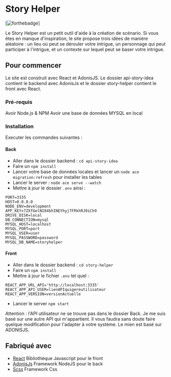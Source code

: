 # Story Helper

[![forthebadge](http://forthebadge.com/images/badges/built-with-love.svg)]

Le Story Helper est un petit outil d'aide à la création de scénario. Si vous êtes en manque d'inspiration, le site propose trois idées de manière aléatoire : un lieu où peut se dérouler votre intrigue, un personnage qui peut participer à l'intrigue, et un contexte sur lequel peut se baser votre intrigue.

## Pour commencer

Le site est construit avec React et AdonisJS. Le dossier api-story-idea contient le backend avec AdonisJs et le dossier story-helper contient le front avec React.

### Pré-requis

Avoir Node.js & NPM
Avoir une base de données MYSQL en local

### Installation

Executer les commandes suivantes :

#### Back

- Aller dans le dossier backend : `cd api-story-idea`
- Faire un `npm install`
- Lancer votre base de données locales et lancer un `node ace migration:refresh` pour installer les tables
- Lancer le server : `node ace serve --watch`
- Mettre à jour le dossier `.env` ainsi :

```
PORT=3335
HOST=0.0.0.0
NODE_ENV=development
APP_KEY=7ZXfGelNI84bhINEYhyj7FRkhRJ0iCh9
DRIVE_DISK=local
DB_CONNECTION=mysql
MYSQL_HOST=localhost
MYSQL_PORT=port
MYSQL_USER=user
MYSQL_PASSWORD=password
MYSQL_DB_NAME=storyhelper

```

#### Front

- Aller dans le dossier backend : `cd story-helper`
- Faire un `npm install`
- Mettre à jour le fichier `.env` tel quel :

```
REACT_APP_URL_API='http://localhost:3335'
REACT_APP_API_USER=lienAPIquigereutilisateur
REACT_APP_VERSION=versionActuelle

```

- Lancer le server `npm start`

Attention : l'API utilisateur ne se trouve pas dans le dossier Back. Je me suis basé sur une autre API qui m'appartient. Il vous faudra sans doute faire quelque modification pour l'adapter à votre système. Le mien est basé sur ADONISJS.

## Fabriqué avec

- [React](https://fr.reactjs.org/) Bibliothèque Javascript pour le front
- [AdonisJs](https://adonisjs.com/) Framework NodeJS pour le back
- [Scss](https://sass-lang.com/) Framework Css
